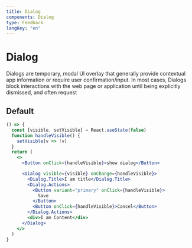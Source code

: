 ```yaml
---
title: Dialog
components: Dialog
type: Feedback
langKey: "en"
---
```


# Dialog

<p class="description">Dialogs are temporary, modal UI overlay that generally provide contextual app information or require user confirmation/input. In most cases, Dialogs block interactions with the web page or application until being explicitly dismissed, and often request</p>

## Default

```jsx
() => {
  const [visible, setVisible] = React.useState(false)
  function handleVisible() {
    setVisible(v => !v)
  }
  return (
    <>
      <Button onClick={handleVisible}>show dialog</Button>

      <Dialog visible={visible} onChange={handleVisible}>
        <Dialog.Title>I am title</Dialog.Title>
        <Dialog.Actions>
          <Button variant="primary" onClick={handleVisible}>
            Save
          </Button>
          <Button onClick={handleVisible}>Cancel</Button>
        </Dialog.Actions>
        <div>I am Content</div>
      </Dialog>
    </>
  )
}
```
